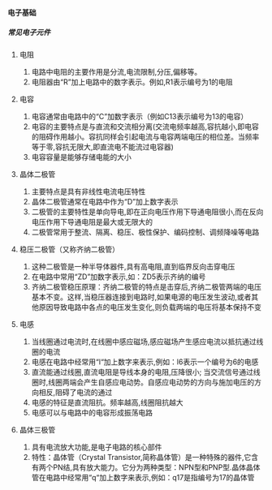 #### 电子基础

##### 常见电子元件 
1. 电阻
    1. 电路中电阻的主要作用是分流,电流限制,分压,偏移等。
    2. 电阻器由“R”加上电路中的数字表示。例如,R1表示编号为1的电阻
2. 电容
    1. 电容通常由电路中的“C”加数字表示（例如C13表示编号为13的电容）
    2. 电容的主要特点是与直流和交流相分离(交流电频率越高,容抗越小,即电容的阻碍作用越小。容抗同样会引起电流与电容两端电压的相位差。当频率等于零,容抗无限大,即直流电不能流过电容器)
    3. 电容容量是能够存储电能的大小
3. 晶体二极管
    1. 主要特点是具有非线性电流电压特性
    2. 晶体二极管通常在电路中作为“D”加上数字表示
    3. 二极管的主要特性是单向导电,即在正向电压作用下导通电阻很小,而在反向电压作用下导通电阻是最大或无限大的
    4. 二极管常用于整流、隔离、稳压、极性保护、编码控制、调频降噪等电路
        
4. 稳压二极管（又称齐纳二极管）
    1. 这种二极管是一种半导体器件,具有高电阻,直到临界反向击穿电压
    2. 在电路中常用“ZD”加数字表示,如：ZD5表示齐纳的编号
    3. 齐纳二极管稳压原理：齐纳二极管的特点是击穿后,齐纳二极管两端的电压基本不变。这样,当稳压器连接到电路时,如果电源的电压发生波动,或者其他原因导致电路中各点的电压发生变化,则负载两端的电压将基本保持不变
5. 电感
    1. 当线圈通过电流时,在线圈中感应磁场,感应磁场产生感应电流以抵抗通过线圈的电流
    2. 电感在电路中经常用“l“加上数字来表示,例如：l6表示一个编号为6的电感
    3. 直流能通过线圈,直流电阻是导线本身的电阻,压降很小; 当交流信号通过线圈时,线圈两端会产生自感应电动势。自感应电动势的方向与施加电压的方向相反,阻碍了电流的通过
    4. 电感的特征是直流阻抗。频率越高,线圈阻抗越大
    5. 电感可以与电路中的电容形成振荡电路
6. 晶体三极管
    1. 具有电流放大功能,是电子电路的核心部件
    2. 特性：晶体管（Crystal Transistor,简称晶体管）是一种特殊的器件,它含有两个PN结,具有放大能力。它分为两种类型：NPN型和PNP型.晶体晶体管在电路中经常用“q“加上数字来表示,例如：q17是指编号为17的晶体管
